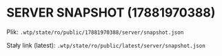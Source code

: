 # SERVER SNAPSHOT (17881970388)

Plik: `.wtp/state/ro/public/17881970388/server/snapshot.json`

Stały link (latest): `.wtp/state/ro/public/latest/server/snapshot.json`
